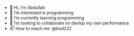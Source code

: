 - 👋 Hi, I’m Abdullah
- 👀 I’m interested in programming
- 🌱 I’m currently learning programming
- 💞️ I’m looking to collaborate on devlop my own performance
- 📫 How to reach me :@bod222

<!---
bod222/bod222 is a ✨ special ✨ repository because its `README.md` (this file) appears on your GitHub profile.
You can click the Preview link to take a look at your changes.
--->
